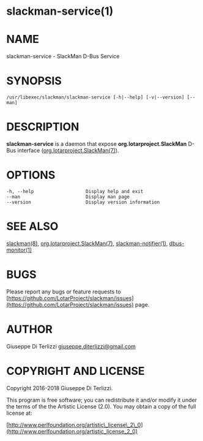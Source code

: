 # slackman-service(1)
# NAME

slackman-service - SlackMan D-Bus Service

# SYNOPSIS

    /usr/libexec/slackman/slackman-service [-h|--help] [-v|--version] [--man]

# DESCRIPTION

**slackman-service** is a daemon that expose **org.lotarproject.SlackMan** D-Bus
interface ([org.lotarproject.SlackMan(7)](../7/org.lotarproject.SlackMan)).

# OPTIONS

    -h, --help                   Display help and exit
    --man                        Display man page
    --version                    Display version information

# SEE ALSO

[slackman(8)](../8/slackman.md), [org.lotarproject.SlackMan(7)](../7/org.lotarproject.SlackMan), [slackman-notifier(1)](../1/slackman-notifier.md), [dbus-monitor(1)](../1/dbus-monitor.md)

# BUGS

Please report any bugs or feature requests to 
[https://github.com/LotarProject/slackman/issues](https://github.com/LotarProject/slackman/issues) page.

# AUTHOR

Giuseppe Di Terlizzi <giuseppe.diterlizzi@gmail.com>

# COPYRIGHT AND LICENSE

Copyright 2016-2018 Giuseppe Di Terlizzi.

This program is free software; you can redistribute it and/or modify it
under the terms of the the Artistic License (2.0). You may obtain a
copy of the full license at:

[http://www.perlfoundation.org/artistic\_license\_2\_0](http://www.perlfoundation.org/artistic_license_2_0)
